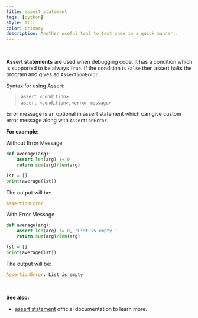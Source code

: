 ```yaml
---
title: assert statement
tags: [python]
style: fill
color: primary
description: Another useful tool to test code in a quick manner..
---
```


<br>

**Assert statements** are used when debugging code. It has a condition which is supported to be always `True`. If the condition is `False` then assert halts the program and gives ad `AssertionError`.

Syntax for using Assert:

> `assert <condition>` <br> `assert <condition>`, `<error message>`

Error message is an optional in assert statement which can give custom error message along with `AssertionError`.

**For example:**<br>

Without Error Message

```python
def average(arg):
    assert len(arg) != 0
    return sum(arg)/len(arg)

lst = []
print(average(lst))
```

The output will be:

```python
AssertionError
```

With Error Message

```python
def average(arg):
    assert len(arg) != 0, 'List is empty.'
    return sum(arg)/len(arg)

lst = []
print(average(lst))
```

The output will be:

```python
AssertionError: List is empty
```

<br>

**See also:**

- [assert statement](https://docs.python.org/3/reference/simple_stmts.html#grammar-token-assert-stmt)
  official documentation to learn more.
